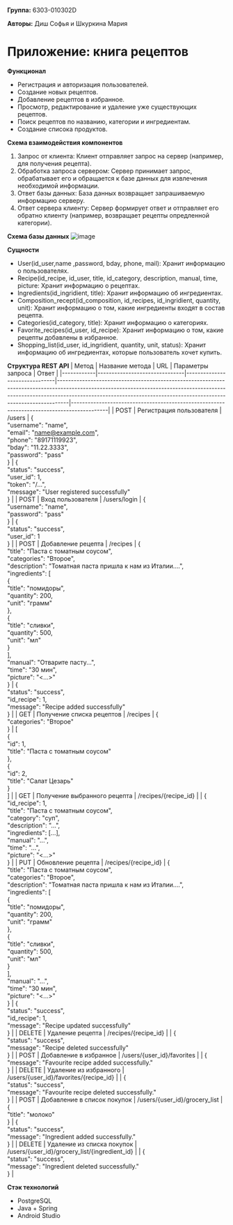 **Группа:** 6303-010302D

**Авторы:** Диш Софья и Шкуркина Мария

# Приложение: книга рецептов

**Функционал**
- Регистрация и авторизация пользователей.
- Создание новых рецептов.
- Добавление рецептов в избранное.
- Просмотр, редактирование и удаление уже существующих рецептов.
- Поиск рецептов по названию, категории и ингредиентам.
- Создание списока продуктов.


**Схема взаимодействия компонентов**
1.	Запрос от клиента: Клиент отправляет запрос на сервер (например, для получения рецепта).
2.	Обработка запроса сервером: Сервер принимает запрос, обрабатывает его и обращается к базе данных для извлечения необходимой информации.
3.	Ответ базы данных: База данных возвращает запрашиваемую информацию серверу.
4.	Ответ сервера клиенту: Сервер формирует ответ и отправляет его обратно клиенту (например, возвращает рецепты опредленной категории).


**Схема базы данных**
![image](https://github.com/user-attachments/assets/bdb3e0d6-a97d-4276-b262-de3bcb48666d)


**Сущности**
- User(id_user,name ,password, bday, phone, mail): Хранит информацию о пользователях.
- Recipe(id_recipe, id_user, title, id_category, description, manual, time, picture: Хранит информацию о рецептах.
- Ingredients(id_ingridient, title): Хранит информацию об ингредиентах.
- Composition_recept(id_composition, id_recipes, id_ingridient, quantity, unit): Хранит информацию о том, какие ингредиенты входят в состав рецепта.
- Categories(id_category, title): Хранит информацию о категориях.
- Favorite_recipes(id_user, id_recipe): Хранит информацию о том, какие рецепты добавлены в избранное.
- Shopping_list(id_user, id_ingridient, quantity, unit, status): Хранит информацию об ингредиентах, которые пользователь хочет купить.


**Структура REST API**
| Метод      | Название метода               | URL                           | Параметры запроса                                                                                                                                                                                                                           | Ответ                                                                                     |
|------------|-------------------------------|-------------------------------|----------------------------------------------------------------------------------------------------------------------------------------------------------------------------------------------------------------------------------------------|-------------------------------------------------------------------------------------------|
| POST       | Регистрация пользователя      | /users                        | {<br>  "username": "name",<br>  "email": "name@example.com",<br>  "phone": "89171119923",<br>  "bday": "11.22.3333",<br>  "password": "pass"<br>}                                                                                       | {<br>  "status": "success",<br>  "user_id": 1,<br>  "token": "/...",<br>  "message": "User registered successfully"<br>} |
| POST       | Вход пользователя             | /users/login                  | {<br>  "username": "name",<br>  "password": "pass"<br>}                                                                                                                                                                                  | {<br>  "status": "success",<br>  "user_id": 1<br>}                                     |
| POST       | Добавление рецепта           | /recipes                      | {<br>  "title": "Паста с томатным соусом",<br>  "categories": "Второе",<br>  "description": "Томатная паста пришла к нам из Италии….",<br>  "ingredients": [<br>    {<br>      "title": "помидоры",<br>      "quantity": 200,<br>      "unit": "грамм"<br>    },<br>    {<br>      "title": "сливки",<br>      "quantity": 500,<br>      "unit": "мл"<br>    }<br>  ],<br>  "manual": "Отварите пасту...",<br>  "time": "30 мин",<br>  "picture": "<...>"<br>} | {<br>  "status": "success",<br>  "id_recipe": 1,<br>  "message": "Recipe added successfully"<br>} |
| GET        | Получение списка рецептов    | /recipes                      | {<br>  "categories": "Второе"<br>}                                                                                                                                                                                                         | [<br>  {<br>    "id": 1,<br>    "title": "Паста с томатным соусом"<br>  },<br>  {<br>    "id": 2,<br>    "title": "Салат Цезарь"<br>  }<br>] |
| GET        | Получение выбранного рецепта      | /recipes/{recipe_id}         |                                                                                                                                                                                                                                              | {<br>  "id_recipe": 1,<br>  "title": "Паста с томатным соусом",<br>  "category": "суп",<br>  "description": "...",<br>  "ingredients": [...],<br>  "manual": "...",<br>  "time": "...",<br>  "picture": "<...>"<br>} |
| PUT        | Обновление рецепта           | /recipes/{recipe_id}         | {<br>  "title": "Паста с томатным соусом",<br>  "categories": "Второе",<br>  "description": "Томатная паста пришла к нам из Италии….",<br>  "ingredients": [<br>    {<br>      "title": "помидоры",<br>      "quantity": 200,<br>      "unit": "грамм"<br>    },<br>    {<br>      "title": "сливки",<br>      "quantity": 500,<br>      "unit": "мл"<br>    }<br>  ],<br>  "manual": "...",<br>  "time": "30 мин",<br>  "picture": "<...>"<br>} | {<br>  "status": "success",<br>  "id_recipe": 1,<br>  "message": "Recipe updated successfully"<br>} |
| DELETE     | Удаление рецепта             | /recipes/{recipe_id}         |                                                                                                                                                                                                                                             | {<br>  "status": "success",<br>  "message": "Recipe deleted successfully"<br>}          |
| POST       | Добавление в избранное        | /users/{user_id}/favorites    |                                                                                                                                                                                                                                              | {<br>  "message": "Favourite recipe added successfully."<br>}                           |
| DELETE     | Удаление из избранного        | /users/{user_id}/favorites/{recipe_id} |                                                                                                                                                                                                                                              | {<br>  "status": "success",<br>  "message": "Favourite recipe deleted successfully."<br>} |
| POST       | Добавление в список покупок   | /users/{user_id}/grocery_list | {<br>  "title": "молоко"<br>}                                                                                                                                                                                                               | {<br>  "status": "success",<br>  "message": "Ingredient added successfully."<br>}     |
| DELETE     | Удаление из списка покупок    | /users/{user_id}/grocery_list/{ingredient_id} |                                                                                                                                                                                                                                              | {<br>  "status": "success",<br>  "message": "Ingredient deleted successfully."<br>}   |





**Стэк технологий**

- PostgreSQL
- Java + Spring 
- Android Studio

